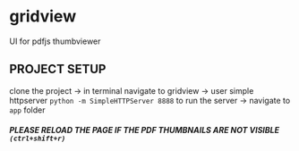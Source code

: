 # gridview
UI for pdfjs thumbviewer

## PROJECT SETUP
clone the project -> in terminal navigate to gridview -> user simple httpserver `python -m SimpleHTTPServer 8888` to run the server -> navigate to `app` folder

##### PLEASE RELOAD THE PAGE IF THE PDF THUMBNAILS ARE NOT VISIBLE `(ctrl+shift+r)`
